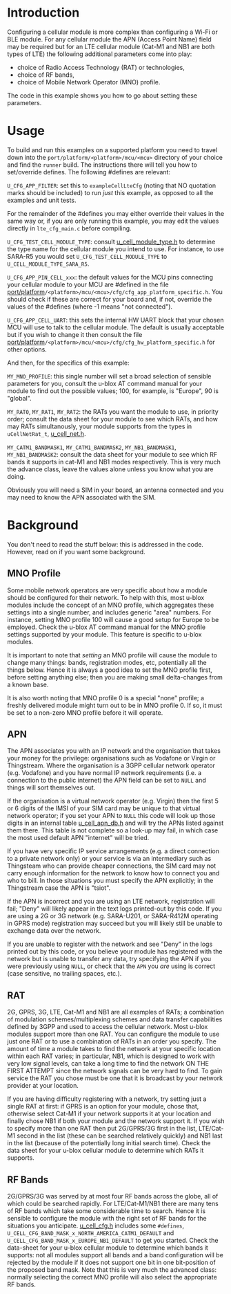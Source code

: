 # Introduction
Configuring a cellular module is more complex than configuring a Wi-Fi or BLE module.  For any cellular module the APN (Access Point Name) field may be required but for an LTE cellular module (Cat-M1 and NB1 are both types of LTE) the following additional parameters come into play:

- choice of Radio Access Technology (RAT) or technologies,
- choice of RF bands,
- choice of Mobile Network Operator (MNO) profile.

The code in this example shows you how to go about setting these parameters.

# Usage
To build and run this examples on a supported platform you need to travel down into the `port/platform/<platform>/mcu/<mcu>` directory of your choice and find the `runner` build.  The instructions there will tell you how to set/override defines.  The following \#defines are relevant:

`U_CFG_APP_FILTER`: set this to `exampleCellLteCfg` (noting that NO quotation marks should be included) to run *just* this example, as opposed to all the examples and unit tests.

For the remainder of the \#defines you may either override their values in the same way or, if you are only running this example, you may edit the values directly in `lte_cfg_main.c` before compiling.

`U_CFG_TEST_CELL_MODULE_TYPE`: consult [u_cell_module_type.h](/cell/api/u_cell_module_type.h) to determine the type name for the cellular module you intend to use.  For instance, to use SARA-R5 you would set `U_CFG_TEST_CELL_MODULE_TYPE` to `U_CELL_MODULE_TYPE_SARA_R5`.

`U_CFG_APP_PIN_CELL_xxx`: the default values for the MCU pins connecting your cellular module to your MCU are \#defined in the file [port/platform](/port/platform)`/<platform>/mcu/<mcu>/cfg/cfg_app_platform_specific.h`.  You should check if these are correct for your board and, if not, override the values of the \#defines (where -1 means "not connected").

`U_CFG_APP_CELL_UART`: this sets the internal HW UART block that your chosen MCU will use to talk to the cellular module.  The default is usually acceptable but if you wish to change it then consult the file [port/platform](/port/platform)`/<platform>/mcu/<mcu>/cfg/cfg_hw_platform_specific.h` for other options.

And then, for the specifics of this example:

`MY_MNO_PROFILE`: this single number will set a broad selection of sensible parameters for you, consult the u-blox AT command manual for your module to find out the possible values; 100, for example, is "Europe", 90 is "global".

`MY_RAT0`, `MY_RAT1`, `MY_RAT2`: the RATs you want the module to use, in priority order; consult the data sheet for your module to see which RATs, and how may RATs simultanously, your module supports from the types in `uCellNetRat_t`, [u_cell_net.h](/cell/api/u_cell_net.h).

`MY_CATM1_BANDMASK1`, `MY_CATM1_BANDMASK2`, `MY_NB1_BANDMASK1`, `MY_NB1_BANDMASK2`: consult the data sheet for your module to see which RF bands it supports in cat-M1 and NB1 modes respectively.  This is very much the advance class, leave the values alone unless you know what you are doing.

Obviously you will need a SIM in your board, an antenna connected and you may need to know the APN associated with the SIM.

# Background
You don't need to read the stuff below: this is addressed in the code. However, read on if you want some background.

## MNO Profile
Some mobile network operators are very specific about how a module should be configured for their network.  To help with this, most u-blox modules include the concept of an MNO profile, which aggregates these settings into a single number, and includes generic "area" numbers.  For instance, setting MNO profile 100 will cause a good setup for Europe to be employed.  Check the u-blox AT command manual for the MNO profile settings supported by your module.  This feature is specific to u-blox modules.

It is important to note that *setting* an MNO profile will cause the module to change many things: bands, registration modes, etc, potentially all the things below.  Hence it is always a good idea to set the MNO profile first, before setting anything else; then you are making small delta-changes from a known base.

It is also worth noting that MNO profile 0 is a special "none" profile; a freshly delivered module might turn out to be in MNO profile 0.  If so, it must be set to a non-zero MNO profile before it will operate.

## APN
The APN associates you with an IP network and the organisation that takes your money for the privilege: organisations such as Vodafone or Virgin or Thingstream.  Where the organisation is a 3GPP cellular network operator (e.g. Vodafone) and you have normal IP network requirements (i.e. a connection to the public internet) the APN field can be set to `NULL` and things will sort themselves out.

If the organisation is a virtual network operator (e.g. Virgin) then the first 5 or 6 digits of the IMSI of your SIM card may be unique to that virtual network operator; if you set your APN to `NULL` this code will look up those digits in an internal table [u_cell_apn_db.h](/cell/src/u_cell_apn_db.h) and will try the APNs listed against them there.  This table is not complete so a look-up may fail, in which case the most used default APN "internet" will be tried.

If you have very specific IP service arrangements (e.g. a direct connection to a private network only) or your service is via an intermediary such as Thingsteam who can provide cheaper connections, the SIM card may not carry enough information for the network to know how to connect you and who to bill.  In those situations you must specify the APN explicitly; in the Thingstream case the APN is "tsiot".

If the APN is incorrect and you are using an LTE network, registration will fail; "Deny" will likely appear in the text logs printed-out by this code.  If you are using a 2G or 3G network (e.g. SARA-U201, or SARA-R412M operating in GPRS mode) registration may succeed but you will likely still be unable to exchange data over the network.

If you are unable to register with the network and see "Deny" in the logs printed out by this code, or you believe your module has registered with the network but is unable to transfer any data, try specifying the APN if you were previously using `NULL`, or check that the `APN` you _are_ using is correct (case sensitive, no trailing spaces, etc.).

## RAT
2G, GPRS, 3G, LTE, Cat-M1 and NB1 are all examples of RATs; a combination of modulation schemes/multiplexing schemes and data transfer capabilities defined by 3GPP and used to access the cellular network.  Most u-blox modules support more than one RAT.  You can configure the module to use just one RAT or to use a combination of RATs in an order you specify.  The amount of time a module takes to find the network at your specific location within each RAT varies; in particular, NB1, which is designed to work with very low signal levels, can take a long time to find the network ON THE FIRST ATTEMPT since the network signals can be very hard to find.  To gain service the RAT you chose must be one that it is broadcast by your network provider at your location.

If you are having difficulty registering with a network, try setting just a single RAT at first: if GPRS is an option for your module, chose that, otherwise select Cat-M1 if your network supports it at your location and finally chose NB1 if both your module and the network support it.  If you wish to specify more than one RAT then put 2G/GPRS/3G first in the list, LTE/Cat-M1 second in the list (these can be searched relatively quickly) and NB1 last in the list (because of the potentially long initial search time).  Check the data sheet for your u-blox cellular module to determine which RATs it supports.

## RF Bands
2G/GPRS/3G was served by at most four RF bands across the globe, all of which could be searched rapidly.  For LTE/Cat-M1/NB1 there are many tens of RF bands which take some considerable time to search.  Hence it is sensible to configure the module with the right set of RF bands for the situations you anticipate. [u_cell_cfg.h](/cell/api/u_cell_cfg.h) includes some `#defines`, `U_CELL_CFG_BAND_MASK_x_NORTH_AMERICA_CATM1_DEFAULT` and `U_CELL_CFG_BAND_MASK_x_EUROPE_NB1_DEFAULT` to get you started.  Check the data-sheet for your u-blox cellular module to determine which bands it supports: not all modules support all bands and a band configuration will be rejected by the module if it does not support one bit in one bit-position of the proposed band mask.  Note that this is very much the advanced class: normally selecting the correct MNO profile will also select the appropriate RF bands.
